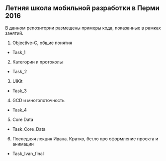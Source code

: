 ## Летняя школа мобильной разработки в Перми 2016  

В данном репозитории размещены примеры кода, показанные в рамках занятий.

1. Objective-C, общие понятия
  * Task_1
2. Категории и протоколы
  * Task_2
3. UIKit
  * Task_3
4. GCD и многопоточность
  * Task_4
5. Core Data
  * Task_Core_Data
6. Последняя лекция Ивана. Кратко, бегло про оформление проекта и анимации
  * Task_Ivan_final
